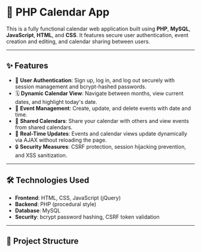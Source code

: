 # 📅 PHP Calendar App

This is a fully functional calendar web application built using **PHP**, **MySQL**, **JavaScript**, **HTML**, and **CSS**. It features secure user authentication, event creation and editing, and calendar sharing between users.

---

## ✨ Features

- 🔐 **User Authentication**: Sign up, log in, and log out securely with session management and bcrypt-hashed passwords.
- 🗓️ **Dynamic Calendar View**: Navigate between months, view current dates, and highlight today's date.
- 📝 **Event Management**: Create, update, and delete events with date and time.
- 👥 **Shared Calendars**: Share your calendar with others and view events from shared calendars.
- 🔁 **Real-Time Updates**: Events and calendar views update dynamically via AJAX without reloading the page.
- 🔒 **Security Measures**: CSRF protection, session hijacking prevention, and XSS sanitization.

---

## 🛠️ Technologies Used

- **Frontend**: HTML, CSS, JavaScript (jQuery)
- **Backend**: PHP (procedural style)
- **Database**: MySQL
- **Security**: bcrypt password hashing, CSRF token validation

---

## 📂 Project Structure
